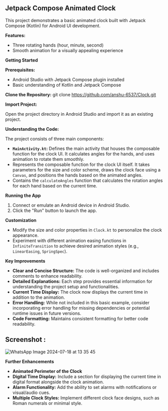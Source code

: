 ## Jetpack Compose Animated Clock

This project demonstrates a basic animated clock built with Jetpack Compose (Kotlin) for Android UI development. 

**Features:**

- Three rotating hands (hour, minute, second)
- Smooth animation for a visually appealing experience

**Getting Started**

**Prerequisites:**

- Android Studio with Jetpack Compose plugin installed
- Basic understanding of Kotlin and Jetpack Compose

**Clone the Repository:**
git clone https://github.com/anshu-6537/Clock.git


**Import Project:**

Open the project directory in Android Studio and import it as an existing project.

**Understanding the Code:**

The project consists of three main components:

  - **`MainActivity.kt`:** Defines the main activity that houses the composable function for the clock UI. It calculates angles for the hands, and uses animation to rotate them smoothly.
  -  Represents the composable function for the clock UI itself. It takes parameters for the size and color scheme, draws the clock face using a `Canvas`, and positions the hands based on the animated angles.
  -  Contains the `calculateAngles` function that calculates the rotation angles for each hand based on the current time.

**Running the App**

1. Connect or emulate an Android device in Android Studio.
2. Click the "Run" button to launch the app.

**Customization**

- Modify the size and color properties in `Clock.kt` to personalize the clock appearance.
- Experiment with different animation easing functions in `InfiniteTransition` to achieve desired animation styles (e.g., `LinearEasing`, `SpringSpec`).

**Key Improvements**

- **Clear and Concise Structure:** The code is well-organized and includes comments to enhance readability.
- **Detailed Explanations:** Each step provides essential information for understanding the project setup and functionalities.
- **Current Time Display:**  The clock now displays the current time in addition to the animation.
- **Error Handling:** While not included in this basic example, consider incorporating error handling for missing dependencies or potential runtime issues in future versions.
- **Code Formatting:** Maintains consistent formatting for better code readability.


## Screenshot :
![WhatsApp Image 2024-07-18 at 13 35 45](https://github.com/user-attachments/assets/3e3ae343-923d-4109-9467-a206b82f7e7a)

**Further Enhancements**

- **Animated Perimeter of the Clock**
- **Digital Time Display:** Include a section for displaying the current time in digital format alongside the clock animation.
- **Alarm Functionality:** Add the ability to set alarms with notifications or visual/audio cues.
- **Multiple Clock Styles:** Implement different clock face designs, such as Roman numerals or minimal style.
